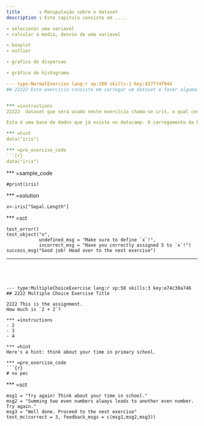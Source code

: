 ```yaml
---
title       : Manipulação sobre o dataset
description : Este capitulo consiste em ....

- selecionar uma variavel
- calcular a media, desvio de uma variavel

- boxplot
- outlier

- grafico de dispersao

- gráfico de histograma

--- type:NormalExercise lang:r xp:100 skills:1 key:427f7df944
## 22222 Este exercício consiste em carregar um dataset e fazer algumas explorações iniciais sobre os mesmos


*** =instructions
22222  dataset que será usado neste exercício chama-se iris, o qual consiste de um tipo de planta com 3 categorias de espécies.

Esta é uma base de dados que já existe no datacamp. O carregamento da base será feito com o uso de uma função chamada data, tendo como argumento o nome do dataset iris

*** =hint
data("iris")

*** =pre_exercise_code
```{r}
data("iris")

```

*** =sample_code
```{r}
#print(iris)
```

*** =solution
```{r}
x<-iris["Sepal.Length"]
```

*** =sct
```{r}
test_error()
test_object("x",
            undefined_msg = "Make sure to define `x`!",
            incorrect_msg = "Have you correctly assigned 5 to `x`!")
success_msg("Good job! Head over to the next exercise")

```
---
```




--- type:MultipleChoiceExercise lang:r xp:50 skills:3 key:e74c30a746
## 2222 Multiple Choice Exercise Title

2222 This is the assignment.
How much is `2 + 2`?

*** =instructions
- 2
- 3
- 4

*** =hint
Here's a hint: think about your time in primary school.

*** =pre_exercise_code
```{r}
# no pec
```

*** =sct
```{r}
msg1 = "Try again! Think about your time in school."
msg2 = "Summing two even numbers always leads to another even number. Try again."
msg3 = "Well done. Proceed to the next exercise"
test_mc(correct = 3, feedback_msgs = c(msg1,msg2,msg3))
```